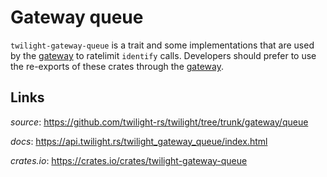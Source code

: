 # Gateway queue

`twilight-gateway-queue` is a trait and some implementations that are used by
the [gateway] to ratelimit `identify` calls. Developers should prefer to use the
re-exports of these crates through the [gateway].

## Links

*source*: <https://github.com/twilight-rs/twilight/tree/trunk/gateway/queue>

*docs*: <https://api.twilight.rs/twilight_gateway_queue/index.html>

*crates.io*: <https://crates.io/crates/twilight-gateway-queue>

[gateway]: ../section_3_gateway.html
